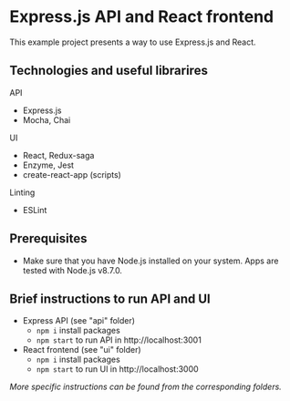 # Express.js API and React frontend
This example project presents a way to use Express.js and React.

## Technologies and useful librarires ##
API
- Express.js
- Mocha, Chai

UI
- React, Redux-saga
- Enzyme, Jest
- create-react-app (scripts)

Linting
- ESLint

## Prerequisites ##
- Make sure that you have Node.js installed on your system. Apps are tested with Node.js v8.7.0.

## Brief instructions to run API and UI ##
- Express API (see "api" folder)
  - `npm i` install packages
  - `npm start` to run API in http://localhost:3001
- React frontend (see "ui" folder)
  - `npm i` install packages
  - `npm start` to run UI in http://localhost:3000

*More specific instructions can be found from the corresponding folders.*